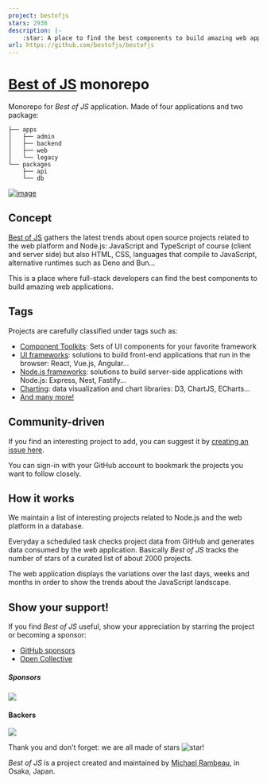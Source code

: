 ```yaml
---
project: bestofjs
stars: 2936
description: |-
    :star: A place to find the best components to build amazing web applications. The best of JavaScript!
url: https://github.com/bestofjs/bestofjs
---
```


# [Best of JS](https://bestofjs.org) monorepo

Monorepo for _Best of JS_ application.
Made of four applications and two package:

```shell
├── apps
│   ├── admin
│   ├── backend
│   ├── web
│   └── legacy
└── packages
    ├── api
    └── db
```

[![image](https://github.com/bestofjs/bestofjs/assets/5546996/e0e48657-90de-4bc0-b0a0-80968e826217)](https://bestofjs.org/)

## Concept

[Best of JS](https://bestofjs.org/) gathers the latest trends about open source projects related to the web platform and Node.js: JavaScript and TypeScript of course (client and server side) but also HTML, CSS, languages that compile to JavaScript, alternative runtimes such as Deno and Bun...

This is a place where full-stack developers can find the best components to build amazing web applications.

## Tags

Projects are carefully classified under tags such as:

- [Component Toolkits](https://bestofjs.org/tags/component): Sets of UI components for your favorite framework
- [UI frameworks](https://bestofjs.org/tags/framework): solutions to build front-end applications that run in the browser: React, Vue.js, Angular...
- [Node.js frameworks](https://bestofjs.org/projects?tags=nodejs-framework): solutions to build server-side applications with Node.js: Express, Nest, Fastify...
- [Charting](https://bestofjs.org/tags/chart): data visualization and chart libraries: D3, ChartJS, ECharts...
- [And many more!](https://bestofjs.org/tags/)

## Community-driven

If you find an interesting project to add, you can suggest it by [creating an issue here](https://github.com/michaelrambeau/bestofjs/issues/new?template=add-a-project-to-best-of-javascript.md).

You can sign-in with your GitHub account to bookmark the projects you want to follow closely.

## How it works

We maintain a list of interesting projects related to Node.js and the web platform in a database.

Everyday a scheduled task checks project data from GitHub and generates data consumed by the web application.
Basically _Best of JS_ tracks the number of stars of a curated list of about 2000 projects.

The web application displays the variations over the last days, weeks and months in order to show the trends about the JavaScript landscape.

## Show your support!

If you find _Best of JS_ useful, show your appreciation by starring the project or becoming a sponsor:

- [GitHub sponsors](https://github.com/sponsors/michaelrambeau)
- [Open Collective](https://opencollective.com/bestofjs)

##### Sponsors

<a href="https://opencollective.com/bestofjs#sponsors" target="_blank">
  <img src="https://opencollective.com/bestofjs/sponsors.svg?width=890&button=false">
</a>

#### Backers

<a href="https://opencollective.com/bestofjs#contributors" target="_blank">
  <img src="https://opencollective.com/bestofjs/backers.svg?width=890&button=false">
</a>

Thank you and don't forget: we are all made of stars ![star](https://bestofjs.org/images/star.png)!

_Best of JS_ is a project created and maintained by [Michael Rambeau](https://michaelrambeau.com), in Osaka, Japan.

